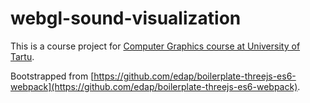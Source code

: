 # webgl-sound-visualization

This is a course project for [Computer Graphics course at University of Tartu](https://courses.cs.ut.ee/2017/cg/fall/Main/Projects).

Bootstrapped from [https://github.com/edap/boilerplate-threejs-es6-webpack](https://github.com/edap/boilerplate-threejs-es6-webpack).




